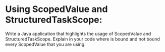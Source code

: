 # Using ScopedValue and StructuredTaskScope:
Write a Java application that highlights the usage of ScopedValue and StructuredTaskScope. Explain in your code where is bound and not bound every ScopedValue that you are using.
